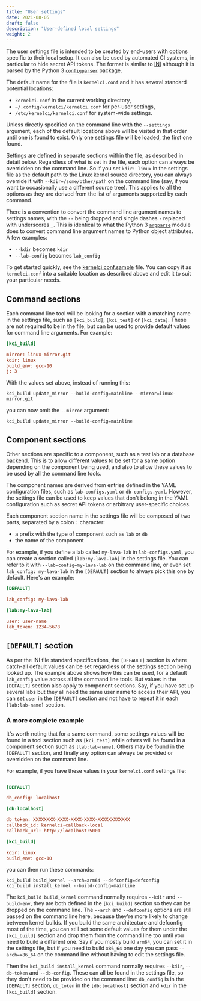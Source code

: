 ```yaml
---
title: "User settings"
date: 2021-08-05
draft: false
description: "User-defined local settings"
weight: 2
---
```


The user settings file is intended to be created by end-users with options
specific to their local setup.  It can also be used by automated CI systems, in
particular to hide secret API tokens.  The format is similar to
[INI](https://en.wikipedia.org/wiki/INI_file) although it is parsed by the
Python 3 [`configparser`](https://docs.python.org/3/library/configparser.html)
package.

The default name for the file is `kernelci.conf` and it has several standard
potential locations:

* `kernelci.conf` in the current working directory,
* `~/.config/kernelci/kernelci.conf` for per-user settings,
* `/etc/kernelci/kernelci.conf` for system-wide settings.

Unless directly specified on the command line with the `--settings` argument,
each of the default locations above will be visited in that order until one is
found to exist.  Only one settings file will be loaded, the first one found.

Settings are defined in separate sections within the file, as described in
detail below.  Regardless of what is set in the file, each option can always be
overridden on the command line.  So if you set `kdir: linux` in the settings
file as the default path to the Linux kernel source directory, you can always
override it with `--kdir=/some/other/path` on the command line (say, if you
want to occasionally use a different source tree).  This applies to all the
options as they are derived from the list of arguments supported by each
command.

There is a convention to convert the command line argument names to settings
names, with the `--` being dropped and single dashes `-` replaced with
underscores `_`.  This is identical to what the Python 3
[`argparse`](https://docs.python.org/3/howto/argparse.html) module does to
convert command line argument names to Python object attributes.  A few
examples:

* `--kdir` becomes `kdir`
* `--lab-config` becomes `lab_config`

To get started quickly, see the [kernelci.conf.sample](../kernelci.conf.sample)
file.  You can copy it as `kernelci.conf` into a suitable location as described
above and edit it to suit your particular needs.

## Command sections

Each command line tool will be looking for a section with a matching name in
the settings file, such as `[kci_build]`, `[kci_test]` or `[kci_data]`.  These
are not required to be in the file, but can be used to provide default values
for command line arguments.  For example:

```ini
[kci_build]

mirror: linux-mirror.git
kdir: linux
build_env: gcc-10
j: 3
```

With the values set above, instead of running this:
```
kci_build update_mirror --build-config=mainline --mirror=linux-mirror.git
```
you can now omit the `--mirror` argument:
```
kci_build update_mirror --build-config=mainline
```

## Component sections

Other sections are specific to a component, such as a test lab or a database
backend.  This is to allow different values to be set for a same option
depending on the component being used, and also to allow these values to be
used by all the command line tools.

The component names are derived from entries defined in the YAML configuration
files, such as `lab-configs.yaml` or `db-configs.yaml`.  However, the settings
file can be used to keep values that don't belong in the YAML configuration
such as secret API tokens or arbitrary user-specific choices.

Each component section name in the settings file will be composed of two parts,
separated by a colon `:` character:

* a prefix with the type of component such as `lab` or `db`
* the name of the component

For example, if you define a lab called `my-lava-lab` in `lab-configs.yaml`,
you can create a section called `[lab:my-lava-lab]` in the settings file.  You
can refer to it with `--lab-config=my-lava-lab` on the command line, or even
set `lab_config: my-lava-lab` in the `[DEFAULT]` section to always pick this
one by default.  Here's an example:

```ini
[DEFAULT]

lab_config: my-lava-lab

[lab:my-lava-lab]

user: user-name
lab_token: 1234-5678
```

## `[DEFAULT]` section

As per the INI file standard specifications, the `[DEFAULT]` section is where
catch-all default values can be set regardless of the settings section being
looked up.  The example above shows how this can be used, for a default
`lab_config` value across all the command line tools.  But values in the
`[DEFAULT]` section also apply to component sections.  Say, if you have set up
several labs but they all need the same user name to access their API, you can
set `user` in the `[DEFAULT]` section and not have to repeat it in each
`[lab:lab-name]` section.

### A more complete example

It's worth noting that for a same command, some settings values will be found
in a tool section such as `[kci_test]` while others will be found in a
component section such as `[lab:lab-name]`.  Others may be found in the
`[DEFAULT]` section, and finally any option can always be provided or
overridden on the command line.

For example, if you have these values in your `kernelci.conf` settings file:

```ini

[DEFAULT]

db_config: localhost

[db:localhost]

db_token: XXXXXXXX-XXXX-XXXX-XXXX-XXXXXXXXXXXX
callback_id: kernelci-callback-local
callback_url: http://localhost:5001

[kci_build]

kdir: linux
build_env: gcc-10
```

you can then run these commands:

```
kci_build build_kernel --arch=arm64 --defconfig=defconfig
kci_build install_kernel --build-config=mainline
```

The `kci_build build_kernel` command normally requires `--kdir` and
`--build-env`, they are both defined in the `[kci_build]` section so they can
be dropped on the command line.  The `--arch` and `--defconfig` options are
still passed on the command line here, because they're more likely to change
between kernel builds.  If you build the same architecture and defconfig most
of the time, you can still set some default values for them under the
`[kci_build]` section and drop them from the command line too until you need to
build a different one.  Say if you mostly build `arm64`, you can set it in the
settings file, but if you need to build `x86_64` one day you can pass
`--arch=x86_64` on the command line without having to edit the settings file.

Then the `kci_build install_kernel` command normally requires `--kdir`,
`--db-token` and `--db-config`.  These can all be found in the settings file,
so they don't need to be provided on the command line: `db_config` is in the
`[DEFAULT]` section, `db_token` in the `[db:localhost]` section and `kdir` in
the `[kci_build]` section.
